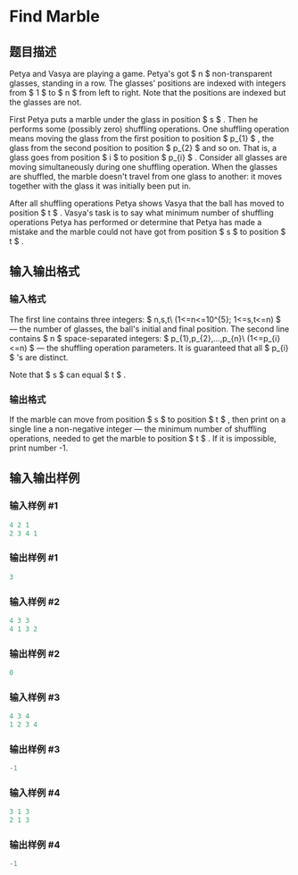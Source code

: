 # Find Marble

## 题目描述

Petya and Vasya are playing a game. Petya's got $ n $ non-transparent glasses, standing in a row. The glasses' positions are indexed with integers from $ 1 $ to $ n $ from left to right. Note that the positions are indexed but the glasses are not.

First Petya puts a marble under the glass in position $ s $ . Then he performs some (possibly zero) shuffling operations. One shuffling operation means moving the glass from the first position to position $ p_{1} $ , the glass from the second position to position $ p_{2} $ and so on. That is, a glass goes from position $ i $ to position $ p_{i} $ . Consider all glasses are moving simultaneously during one shuffling operation. When the glasses are shuffled, the marble doesn't travel from one glass to another: it moves together with the glass it was initially been put in.

After all shuffling operations Petya shows Vasya that the ball has moved to position $ t $ . Vasya's task is to say what minimum number of shuffling operations Petya has performed or determine that Petya has made a mistake and the marble could not have got from position $ s $ to position $ t $ .

## 输入输出格式

### 输入格式

The first line contains three integers: $ n,s,t\ (1<=n<=10^{5}; 1<=s,t<=n) $ — the number of glasses, the ball's initial and final position. The second line contains $ n $ space-separated integers: $ p_{1},p_{2},...,p_{n}\ (1<=p_{i}<=n) $ — the shuffling operation parameters. It is guaranteed that all $ p_{i} $ 's are distinct.

Note that $ s $ can equal $ t $ .

### 输出格式

If the marble can move from position $ s $ to position $ t $ , then print on a single line a non-negative integer — the minimum number of shuffling operations, needed to get the marble to position $ t $ . If it is impossible, print number -1.

## 输入输出样例

### 输入样例 #1

```cpp
4 2 1
2 3 4 1

```
### 输出样例 #1

```cpp
3

```
### 输入样例 #2

```cpp
4 3 3
4 1 3 2

```
### 输出样例 #2

```cpp
0

```
### 输入样例 #3

```cpp
4 3 4
1 2 3 4

```
### 输出样例 #3

```cpp
-1

```
### 输入样例 #4

```cpp
3 1 3
2 1 3

```
### 输出样例 #4

```cpp
-1

```
